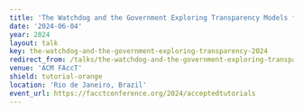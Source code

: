 ```yaml
---
title: 'The Watchdog and the Government Exploring Transparency Models for Public Sector Algorithms'
date: '2024-06-04'
year: 2024
layout: talk
key: the-watchdog-and-the-government-exploring-transparency-2024
redirect_from: /talks/the-watchdog-and-the-government-exploring-transpar-2024.html
venue: 'ACM FAccT'
shield: tutorial-orange
location: 'Rio de Janeiro, Brazil'
event_url: https://facctconference.org/2024/acceptedtutorials
---
```

